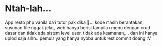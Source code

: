 # Ntah-lah...
App resto php vanila dari tutor pak dika 🙂... kode masih berantakan, susunan file nggak jelas, web hanya berisi tampilan menu dengan crud dasar dan tidak ada sistem level user, tidak ada keamanan,... dan ini hanya uplod saja sihh.. pemula yang hanya nyoba untuk test commit doang :V
